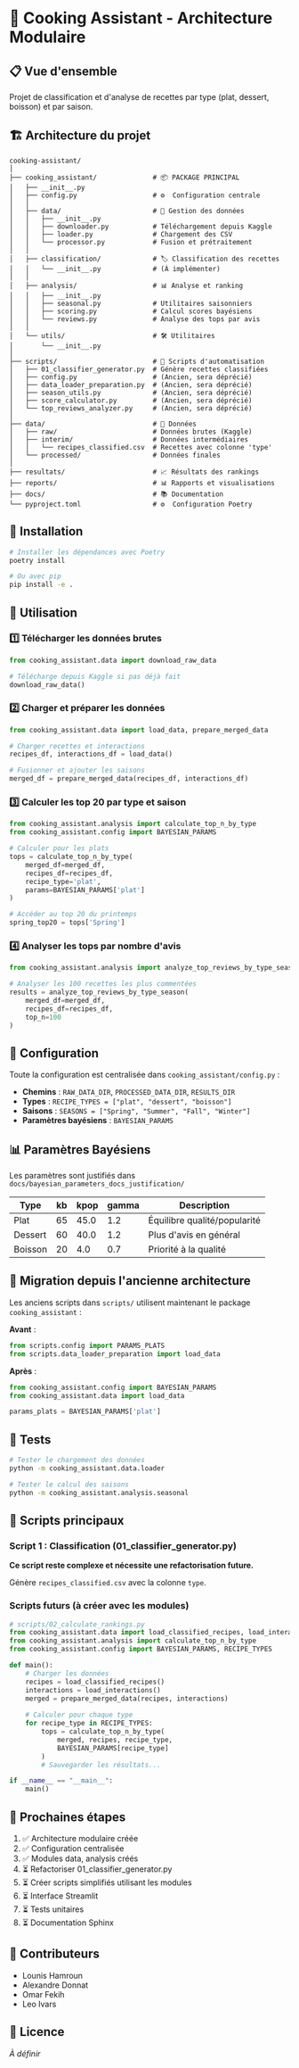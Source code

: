 # 🍳 Cooking Assistant - Architecture Modulaire

## 📋 Vue d'ensemble

Projet de classification et d'analyse de recettes par type (plat, dessert, boisson) et par saison.

## 🏗️ Architecture du projet

```
cooking-assistant/
│
├── cooking_assistant/              # 📦 PACKAGE PRINCIPAL
│   ├── __init__.py
│   ├── config.py                   # ⚙️  Configuration centrale
│   │
│   ├── data/                       # 📂 Gestion des données
│   │   ├── __init__.py
│   │   ├── downloader.py           # Téléchargement depuis Kaggle
│   │   ├── loader.py               # Chargement des CSV
│   │   └── processor.py            # Fusion et prétraitement
│   │
│   ├── classification/             # 🏷️ Classification des recettes
│   │   └── __init__.py             # (À implémenter)
│   │
│   ├── analysis/                   # 📊 Analyse et ranking
│   │   ├── __init__.py
│   │   ├── seasonal.py             # Utilitaires saisonniers
│   │   ├── scoring.py              # Calcul scores bayésiens
│   │   └── reviews.py              # Analyse des tops par avis
│   │
│   └── utils/                      # 🛠️ Utilitaires
│       └── __init__.py
│
├── scripts/                        # 🚀 Scripts d'automatisation
│   ├── 01_classifier_generator.py  # Génère recettes classifiées
│   ├── config.py                   # (Ancien, sera déprécié)
│   ├── data_loader_preparation.py  # (Ancien, sera déprécié)
│   ├── season_utils.py             # (Ancien, sera déprécié)
│   ├── score_calculator.py         # (Ancien, sera déprécié)
│   └── top_reviews_analyzer.py     # (Ancien, sera déprécié)
│
├── data/                           # 💾 Données
│   ├── raw/                        # Données brutes (Kaggle)
│   ├── interim/                    # Données intermédiaires
│   │   └── recipes_classified.csv  # Recettes avec colonne 'type'
│   └── processed/                  # Données finales
│
├── resultats/                      # 📈 Résultats des rankings
├── reports/                        # 📊 Rapports et visualisations
├── docs/                           # 📚 Documentation
└── pyproject.toml                  # ⚙️  Configuration Poetry
```

## 🚀 Installation

```bash
# Installer les dépendances avec Poetry
poetry install

# Ou avec pip
pip install -e .
```

## 📖 Utilisation

### 1️⃣ Télécharger les données brutes

```python
from cooking_assistant.data import download_raw_data

# Télécharge depuis Kaggle si pas déjà fait
download_raw_data()
```

### 2️⃣ Charger et préparer les données

```python
from cooking_assistant.data import load_data, prepare_merged_data

# Charger recettes et interactions
recipes_df, interactions_df = load_data()

# Fusionner et ajouter les saisons
merged_df = prepare_merged_data(recipes_df, interactions_df)
```

### 3️⃣ Calculer les top 20 par type et saison

```python
from cooking_assistant.analysis import calculate_top_n_by_type
from cooking_assistant.config import BAYESIAN_PARAMS

# Calculer pour les plats
tops = calculate_top_n_by_type(
    merged_df=merged_df,
    recipes_df=recipes_df,
    recipe_type='plat',
    params=BAYESIAN_PARAMS['plat']
)

# Accéder au top 20 du printemps
spring_top20 = tops['Spring']
```

### 4️⃣ Analyser les tops par nombre d'avis

```python
from cooking_assistant.analysis import analyze_top_reviews_by_type_season

# Analyser les 100 recettes les plus commentées
results = analyze_top_reviews_by_type_season(
    merged_df=merged_df,
    recipes_df=recipes_df,
    top_n=100
)
```

## 🔧 Configuration

Toute la configuration est centralisée dans `cooking_assistant/config.py` :

- **Chemins** : `RAW_DATA_DIR`, `PROCESSED_DATA_DIR`, `RESULTS_DIR`
- **Types** : `RECIPE_TYPES = ["plat", "dessert", "boisson"]`
- **Saisons** : `SEASONS = ["Spring", "Summer", "Fall", "Winter"]`
- **Paramètres bayésiens** : `BAYESIAN_PARAMS`

## 📊 Paramètres Bayésiens

Les paramètres sont justifiés dans `docs/bayesian_parameters_docs_justification/`

| Type     | kb  | kpop | gamma | Description                    |
|----------|-----|------|-------|--------------------------------|
| Plat     | 65  | 45.0 | 1.2   | Équilibre qualité/popularité   |
| Dessert  | 60  | 40.0 | 1.2   | Plus d'avis en général         |
| Boisson  | 20  | 4.0  | 0.7   | Priorité à la qualité          |

## 🔄 Migration depuis l'ancienne architecture

Les anciens scripts dans `scripts/` utilisent maintenant le package `cooking_assistant` :

**Avant** :
```python
from scripts.config import PARAMS_PLATS
from scripts.data_loader_preparation import load_data
```

**Après** :
```python
from cooking_assistant.config import BAYESIAN_PARAMS
from cooking_assistant.data import load_data

params_plats = BAYESIAN_PARAMS['plat']
```

## 🧪 Tests

```bash
# Tester le chargement des données
python -m cooking_assistant.data.loader

# Tester le calcul des saisons
python -m cooking_assistant.analysis.seasonal
```

## 📝 Scripts principaux

### Script 1 : Classification (01_classifier_generator.py)

**Ce script reste complexe et nécessite une refactorisation future.**

Génère `recipes_classified.csv` avec la colonne `type`.

### Scripts futurs (à créer avec les modules)

```python
# scripts/02_calculate_rankings.py
from cooking_assistant.data import load_classified_recipes, load_interactions, prepare_merged_data
from cooking_assistant.analysis import calculate_top_n_by_type
from cooking_assistant.config import BAYESIAN_PARAMS, RECIPE_TYPES

def main():
    # Charger les données
    recipes = load_classified_recipes()
    interactions = load_interactions()
    merged = prepare_merged_data(recipes, interactions)
    
    # Calculer pour chaque type
    for recipe_type in RECIPE_TYPES:
        tops = calculate_top_n_by_type(
            merged, recipes, recipe_type,
            BAYESIAN_PARAMS[recipe_type]
        )
        # Sauvegarder les résultats...

if __name__ == "__main__":
    main()
```

## 🎯 Prochaines étapes

1. ✅ Architecture modulaire créée
2. ✅ Configuration centralisée
3. ✅ Modules data, analysis créés
4. ⏳ Refactoriser 01_classifier_generator.py
5. ⏳ Créer scripts simplifiés utilisant les modules
6. ⏳ Interface Streamlit
7. ⏳ Tests unitaires
8. ⏳ Documentation Sphinx

## 👥 Contributeurs

- Lounis Hamroun
- Alexandre Donnat
- Omar Fekih
- Leo Ivars

## 📄 Licence

*À définir*
